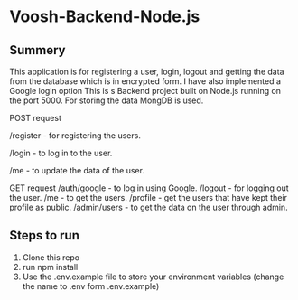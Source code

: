 # Voosh-Backend-Node.js

## Summery 
This application is for registering a user, login, logout and getting the data from the database which is in encrypted form. I have also implemented a Google login option
This is s Backend project built on Node.js running on the port 5000. 
For storing the data MongDB is used.

POST request 

/register - for registering the users.

/login -  to log in to the user.

/me - to update the data of the user.


GET request 
/auth/google - to log in using Google.
/logout - for logging out the user.
/me -  to get the users.
/profile - get the users that have kept their profile as public.
/admin/users - to get the data on the user through admin.

## Steps to run

1. Clone this repo
2. run npm install
3. Use the .env.example file to store your environment variables (change the name to .env form .env.example)
